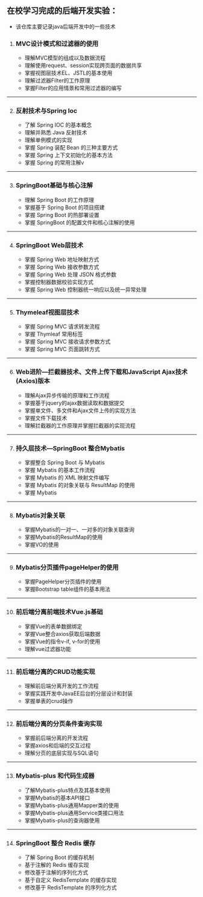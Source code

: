 ## 在校学习完成的后端开发实验：
* 该仓库主要记录java后端开发中的一些技术  

1. ### MVC设计模式和过滤器的使用
    - 理解MVC模型的组成以及数据流程
    - 理解使用request、session实现跨页面的数据共享
    - 掌握视图层技术EL、JSTL的基本使用
    - 理解过滤器Filter的工作原理
    - 掌握Filter的应用情景和常用过滤器的编写
----------
2. ### 反射技术与Spring Ioc
    - 了解 Spring IOC 的基本概念
    - 理解并熟悉 Java 反射技术
    - 理解单例模式的实现
    - 掌握 Spring 装配 Bean 的三种主要方式
    - 掌握 Spring 上下文初始化的基本方法
    - 掌握 Spring 的常用注解v
----------
3. ### SpringBoot基础与核心注解
    - 理解 Spring Boot 的工作原理
    - 掌握基于 Spring Boot 的项目搭建
    - 掌握 Spring Boot 的热部署设置
    - 掌握 SpringBoot 的配置文件和核心注解的使用
----------
4. ### SpringBoot Web层技术
    - 掌握 Spring Web 地址映射方式
    - 掌握 Spring Web 接收参数方式
    - 掌握 Spring Web 处理 JSON 格式参数
    - 掌握控制器数据校验实现方式
    - 掌握 Spring Web 控制器统一响应以及统一异常处理
----------
5. ### Thymeleaf视图层技术
    - 掌握 Spring MVC 请求转发流程
    - 掌握 Thymleaf 常用标签
    - 掌握 Spring MVC 接收请求参数方式
    - 掌握 Spring MVC 页面跳转方式
----------
6. ### Web进阶—拦截器技术、文件上传下载和JavaScript Ajax技术(Axios)版本
    - 理解Ajax异步传输的原理和工作流程
    - 掌握基于jquery的ajax数据读取和数据提交
    - 掌握单文件、多文件和Ajax文件上传的实现方法
    - 掌握文件下载技术
    - 理解拦截器的工作原理并掌握拦截器的实现流程
----------
7. ### 持久层技术—SpringBoot 整合Mybatis
    - 掌握整合 Spring Boot 与 Mybatis
    - 掌握 Mybatis 的基本工作流程
    - 掌握 Mybatis 的 XML 映射文件编写
    - 掌握 Mybatis 的对象关联与 ResultMap 的使用
    - 掌握 Mybatis 
----------
8. ### Mybatis对象关联
    - 掌握Mybatis的一对一、一对多的对象关联查询
    - 掌握Mybatis的ResultMap的使用
    - 掌握VO的使用
----------
9. ### Mybatis分页插件pageHelper的使用
    - 掌握PageHelper分页插件的使用
    - 掌握Bootstrap table组件的基本用法
----------
10. ### 前后端分离前端技术Vue.js基础
    - 掌握Vue的表单数据绑定
    - 掌握Vue整合axios获取后端数据
    - 掌握Vue的指令v-if, v-for的使用
    - 理解vue过滤器功能
----------
11. ### 前后端分离的CRUD功能实现
    - 理解前后端分离开发的工作流程
    - 掌握实践开发中JavaEE后台的分层设计和封装
    - 掌握单表的crud操作  
----------
12. ### 前后端分离的分页条件查询实现
    - 掌握前后端分离的开发流程
    - 掌握axios和后端的交互过程
    - 理解分页的底层实现与SQL语句
----------
13. ### Mybatis-plus 和代码生成器
    - 了解Mybatis-plus特点及其基本使用
    - 掌握Mybatis的基本API接口
    - 掌握Mybatis-plus通用Mapper类的使用
    - 掌握Mybatis-plus通用Service类接口用法
    - 掌握Mybatis-plus的查询器使用
----------
14. ### SpringBoot 整合 Redis 缓存
    - 了解 Spring Boot 的缓存机制
    - 基于注解的 Redis 缓存实现
    - 修改基于注解的序列化方式
    - 基于自定义 RedisTemplate 的缓存实现
    - 修改基于 RedisTemplate 的序列化方式


